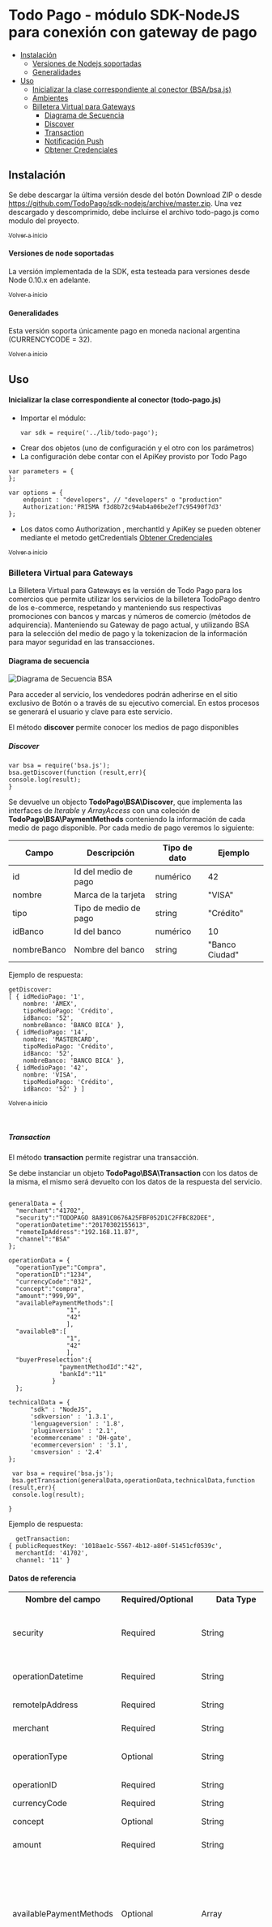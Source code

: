 <a name="inicio"></a>		
Todo Pago - módulo SDK-NodeJS para conexión con gateway de pago		
=======

+ [Instalación](#instalacion)
 	+ [Versiones de Nodejs soportadas](#versionesdenodesoportadas)
 	+ [Generalidades](#general)
+ [Uso](#uso)
    + [Inicializar la clase correspondiente al conector (BSA/bsa.js)](#initconector)
    + [Ambientes](#test)
    + [Billetera Virtual para Gateways](#bvg)
      + [Diagrama de Secuencia](#bvg-uml)
      + [Discover](#bvg-discover)
      + [Transaction](#bvg-transaction)
      + [Notificación Push](#bvg-push)
      + [Obtener Credenciales](#credenciales)


<a name="instalacion"></a>		
## Instalación
Se debe descargar la última versión desde del botón Download ZIP o desde https://github.com/TodoPago/sdk-nodejs/archive/master.zip.
Una vez descargado y descomprimido, debe incluirse el archivo todo-pago.js como modulo del proyecto.

[<sub>Volver a inicio</sub>](#inicio)

<a name="versionesdenodesoportadas"></a>		
#### Versiones de node soportadas
La versi&oacute;n implementada de la SDK, esta testeada para versiones desde Node 0.10.x en adelante.

[<sub>Volver a inicio</sub>](#inicio)

<a name="general"></a>
#### Generalidades
Esta versión soporta únicamente pago en moneda nacional argentina (CURRENCYCODE = 32).

[<sub>Volver a inicio</sub>](#inicio)

<a name="uso"></a>		
## Uso

<a name="initconector"></a>
#### Inicializar la clase correspondiente al conector (todo-pago.js)
- Importar el módulo:
   ```nodejs
   var sdk = require('../lib/todo-pago');
   ```
- Crear dos objetos (uno de configuración y el otro con los parámetros)
- La configuración debe contar con el ApiKey provisto por Todo Pago

```nodejs
var parameters = {
};

var options = {
	endpoint : "developers", // "developers" o "production"
	Authorization:'PRISMA f3d8b72c94ab4a06be2ef7c95490f7d3'
};
```
- Los datos como Authorization , merchantId y ApiKey se pueden obtener mediante el metodo getCredentials [Obtener Credenciales](#credenciales)


[<sub>Volver a inicio</sub>](#inicio)


<a name="BVP"></a>
### Billetera Virtual para Gateways

La Billetera Virtual para Gateways es la versión de Todo Pago para los comercios que permite utilizar los servicios de la billetera TodoPago dentro de los e-commerce, respetando y manteniendo sus respectivas promociones con bancos y marcas y números de comercio (métodos de adquirencia). Manteniendo su Gateway de pago actual, y utilizando BSA para la selección del medio de pago y la tokenizacion de la información para mayor seguridad en las transacciones.

<a name="bsa-uml"></a>
#### Diagrama de secuencia

![Diagrama de Secuencia BSA](http://www.plantuml.com/plantuml/png/ZL9BJiCm4Dtd5BDi5roW2oJw0I7ngMWlC3ZJOd0zaUq4XJknuWYz67Q-JY65bUNHlFVcpHiKZWqib2JjACdGE2baXjh1DPj3hj187fGNV20ZJehppTNWVuEEth5C4XHE5lxJAJGlN5nsJ323bP9xWWptQ42mhlXwQAlO0JpOTtZSXfMNT0YFcQzhif1MD0oJfRI22pBJdYYm1jnG-ubinjhZjcXUoQ654kQe1TiafG4srczzpE0-9-iC0f-CSDPgQ3v-wQvtLAVskTB5yHE156ISofG33dEVdFp0ccYoDQXje64z7N4P1iN_cRgZmkU8yH48Gm4JLIA3VJM0UIzrRob2H6s_xl1PAaME38voRqYH28l6DgzJqjxpaegSLE6JvJVIthZNu7BW83BVtAp7hVqTLcVezrr3Eo_jORVD8wTaoERAOHMKgXEErjwI_CpvLk_yS1ZX6pXCrhbzUM0dTsKJRoJznsMUdwOZYMirnpS0)

Para acceder al servicio, los vendedores podrán adherirse en el sitio exclusivo de Botón o a través de su ejecutivo comercial. En estos procesos se generará el usuario y clave para este servicio.

<a name="bsadiscover"></a>
El método **discover** permite conocer los medios de pago disponibles
##### Discover

 ```node
 var bsa = require('bsa.js');
 bsa.getDiscover(function (result,err){
 console.log(result);
 }
```

Se devuelve un objecto **TodoPago\BSA\Discover**, que implementa las interfaces de *Iterable* y *ArrayAccess* con una coleción de **TodoPago\BSA\PaymentMethods** conteniendo la información de cada medio de pago disponible.
Por cada medio de pago veremos lo siguiente:

Campo       | Descripción           | Tipo de dato | Ejemplo
------------|-----------------------|--------------|--------
id          | Id del medio de pago  | numérico     | 42
nombre      | Marca de la tarjeta   | string       | "VISA"
tipo        | Tipo de medio de pago | string       | "Crédito"
idBanco     | Id del banco          | numérico     | 10
nombreBanco | Nombre del banco      | string       | "Banco Ciudad"

Ejemplo de respuesta:

```
getDiscover:
[ { idMedioPago: '1',
    nombre: 'AMEX',
    tipoMedioPago: 'Crédito',
    idBanco: '52',
    nombreBanco: 'BANCO BICA' },
  { idMedioPago: '14',
    nombre: 'MASTERCARD',
    tipoMedioPago: 'Crédito',
    idBanco: '52',
    nombreBanco: 'BANCO BICA' },
  { idMedioPago: '42',
    nombre: 'VISA',
    tipoMedioPago: 'Crédito',
    idBanco: '52' } ]
```

[<sub>Volver a inicio</sub>](#inicio)

<br>

<a name="bsatransaction"></a>
##### Transaction
El método **transaction** permite registrar una transacción.

Se debe instanciar un objeto **TodoPago\BSA\Transaction** con los datos de la misma, el mismo será devuelto con los datos de la respuesta del servicio.

 ```node

 generalData = {
   "merchant":"41702",
   "security":"TODOPAGO 8A891C0676A25FBF052D1C2FFBC82DEE",
   "operationDatetime":"20170302155613",
   "remoteIpAddress":"192.168.11.87",
   "channel":"BSA"
 };

 operationData = {
   "operationType":"Compra",
   "operationID":"1234",
   "currencyCode":"032",
   "concept":"compra",
   "amount":"999,99",
   "availablePaymentMethods":[
                 "1",
                 "42"
                 ],
   "availableB":[
                 "1",
                 "42"
                 ],
   "buyerPreselection":{
               "paymentMethodId":"42",
               "bankId":"11"
             }
   };

 technicalData = {
       "sdk" : "NodeJS",
       'sdkversion' : '1.3.1',
       'lenguageversion' : '1.8',
       'pluginversion' : '2.1',
       'ecommercename' : 'DH-gate',
       'ecommerceversion' : '3.1',
       'cmsversion' : '2.4'
 };

  var bsa = require('bsa.js');
  bsa.getTransaction(generalData,operationData,technicalData,function (result,err){
  console.log(result);

}
```

Ejemplo de respuesta:

```
  getTransaction:
{ publicRequestKey: '1018ae1c-5567-4b12-a80f-51451cf0539c',
  merchantId: '41702',
  channel: '11' }

```



#### Datos de referencia

<table>
<tr><th>Nombre del campo</th><th>Required/Optional</th><th>Data Type</th><th>Comentarios</th></tr>
<tr><td>security</td><td>Required</td><td>String</td><td>Campo de autorización que deberá contener el valor del api key de la cuenta del vendedor (Merchant)</td></tr>
<tr><td>operationDatetime</td><td>Required</td><td>String</td><td>Fecha Hora de la invocación en Formato yyyyMMddHHmmssSSS</td></tr>
<tr><td>remoteIpAddress</td><td>Required</td><td>String</td><td>IP desde la cual se envía el requerimiento</td></tr>
<tr><td>merchant</td><td>Required</td><td>String</td><td>ID de cuenta del vendedor</td></tr>
<tr><td>operationType</td><td>Optional</td><td>String</td><td>Valor fijo definido para esta operatoria de integración</td></tr>
<tr><td>operationID</td><td>Required</td><td>String</td><td>ID de la operación en el eCommerce</td></tr>
<tr><td>currencyCode</td><td>Required</td><td>String</td><td>Valor fijo 32</td></tr>
<tr><td>concept</td><td>Optional</td><td>String</td><td>Especifica el concepto de la operación</td></tr>
<tr><td>amount</td><td>Required</td><td>String</td><td>Formato 999999999,99</td></tr>
<tr><td>availablePaymentMethods</td><td>Optional</td><td>Array</td><td>Array de Strings obtenidos desde el servicio de descubrimiento de medios de pago. Lista de ids de Medios de Pago habilitados para la transacción. Si no se envía están habilitados todos los Medios de Pago del usuario.</td></tr>
<tr><td>availableBanks</td><td>Optional</td><td>Array</td><td>Array de Strings obtenidos desde el servicio de descubrimiento de medios de pago. Lista de ids de Bancos habilitados para la transacción. Si no se envía están habilitados todos los bancos del usuario.</td></tr>
<tr><td>buyerPreselection</td><td>Optional</td><td>BuyerPreselection</td><td>Preselección de pago del usuario</td></tr>
<tr><td>sdk</td><td>Optional</td><td>String</td><td>Parámetro de versión de API</td></tr>
<tr><td>sdkversion</td><td>Optional</td><td>String</td><td>Parámetro de versión de API</td></tr>
<tr><td>lenguageversion</td><td>Optional</td><td>String</td><td>Parámetro de versión de API</td></tr>
<tr><td>pluginversion</td><td>Optional</td><td>String</td><td>Parámetro de versión de API</td></tr>
<tr><td>ecommercename</td><td>Optional</td><td>String</td><td>Parámetro de versión de API</td></tr>
<tr><td>ecommerceversion</td><td>Optional</td><td>String</td><td>Parámetro de versión de API</td></tr>
<tr><td>cmsversion</td><td>Optional</td><td>String</td><td>Parámetro de versión de API</td></tr>
</table>
<br>
<strong>BuyerPreselection</strong>
<br>
<table>
<tr><th>Nombre del campo</th><th>Data Type</th><th>Comentarios</th></tr>
<tr><td>paymentMethodId</td><td>String</td><td>Id del medio de pago seleccionado</td></tr>
<tr><td>bankId</td><td>String</td><td>Id del banco seleccionado</td></tr>
</table>

[<sub>Volver a inicio</sub>](#inicio)

<a name="bsapush"></a>
##### Notificación Push
El método **pushnotify** permite registrar la finalización de una transacción.

Se debe instanciar un objeto **TodoPago\BSA\PushNotify** con los datos de la misma, el mismo será devuelto con los datos de la respuesta del servicio.

 ```node

 		generalData = {
 			"merchant" : 41702,
 	    "security" : "TODOPAGO 8A891C0676A25FBF052D1C2FFBC82DEE",
 	    "operationName" : "Compra",
 	    "publicRequestKey" : "c748b257-6f35-425a-9802-9455118092ba",
 	    "remoteIpAddress" : "192.168.11.87"
 		};

 		operationData = {
 		    "resultCodeMedioPago" : -1,
 		    "resultCodeGateway" : -1,
 		    "idGateway" : 8,
 		    "resultMessage" : "APROBADA",
 		   	"operationDatetime":"20170302155613",
 		    "ticketNumber" : "1231122",
 		    "codigoAutorizacion" : "45007799",
 		    "currencyCode" : "032",
 		    "operationID" : "1234",
 		    "concept" : "compra",
 		    "amount" : "1.99",
 		    "facilitiesPayment" : "03"
 		};

 	tokenizationData = {
 		"publicTokenizationField":"sydguyt3e862t76ierh76487638rhkh7",
         "credentialMask":"4510XXXXX00001"
 	};
  var bsa = require('bsa.js');
  bsa.pushNotification(generalData,operationData,tokenizationData,function (result,err){
    console.log(result);
  });
```

Ejemplo de respuesta:

```
{ statusCode: '-1"',
  statusMessage: 'OK'}

```

#### Datos de referencia   

<table>
<tr><th>Nombre del campo</th><th>Required/Optional</th><th>Data Type</th><th>Comentarios</th></tr>
<tr><td>Security</td><td>Required</td><td>String</td><td>Authorization que deberá contener el valor del api key de la cuenta del vendedor (Merchant). Este dato viaja en el Header HTTP</td></tr>
<tr><td>Merchant</td><td>Required</td><td>String</td><td>ID de cuenta del comercio</td></tr>
<tr><td>RemoteIpAddress</td><td>Optional</td><td>String</td><td>IP desde la cual se envía el requerimiento</td></tr>
<tr><td>PublicRequestKey</td><td>Required</td><td>String</td><td>publicRequestKey de la transacción creada. Ejemplo: 710268a7-7688-c8bf-68c9-430107e6b9da</td></tr>
<tr><td>OperationName</td><td>Required</td><td>String</td><td>Valor que describe la operación a realizar, debe ser fijo entre los siguientes valores: “Compra”, “Devolucion” o “Anulacion”</td></tr>
<tr><td>ResultCodeMedioPago</td><td>Optional</td><td>String</td><td>Código de respuesta de la operación propocionado por el medio de pago</td></tr>
<tr><td>ResultCodeGateway</td><td>Optional</td><td>String</td><td>Código de respuesta de la operación propocionado por el gateway</td></tr>
<tr><td>idGateway</td><td>Optional</td><td>String</td><td>Id del Gateway que procesó el pago. Si envían el resultCodeGateway, es obligatorio que envíen este campo</td></tr>
<tr><td>ResultMessage</td><td>Optional</td><td>String</td><td>Detalle de respuesta de la operación.</td></tr>
<tr><td>OperationDatetime</td><td>Required</td><td>String</td><td>Fecha Hora de la operación en el comercio en Formato yyyyMMddHHmmssMMM</td></tr>
<tr><td>TicketNumber</td><td>Optional</td><td>String</td><td>Numero de ticket generado</td></tr>
<tr><td>CodigoAutorizacion</td><td>Optional</td><td>String</td><td>Codigo de autorización de la operación</td></tr>
<tr><td>CurrencyCode</td><td>Required</td><td>String</td><td>Valor fijo 32</td></tr>
<tr><td>OperationID</td><td>Required</td><td>String</td><td>ID de la operación en el eCommerce</td></tr>
<tr><td>Amount</td><td>Required</td><td>String</td><td>Formato 999999999,99</td></tr>
<tr><td>FacilitiesPayment</td><td>Required</td><td>String</td><td>Formato 99</td></tr>
<tr><td>Concept</td><td>Optional</td><td>String</td><td>Especifica el concepto de la operación dentro del ecommerce</td></tr>
<tr><td>PublicTokenizationField</td><td>Required</td><td>String</td><td></td></tr>
<tr><td>CredentialMask</td><td>Optional</td><td>String</td><td></td></tr>
</table>

[<sub>Volver a inicio</sub>](#inicio)

<a name="credenciales"></a>

#### Obtener Credenciales

- Los datos como Authorization , merchantId y ApiKey se pueden obtener mediante el metodo getCredentials del objeto User llamada desde el sdk.
- se debe pasar por parametro los datos de ingreso de todoPago (mail y password) en caso de no tener una cuenta podes registrarte en http://www.todopago.com.ar/registrate  y generar tus credenciales en herramientas -> comercios:integración

- un ejemplo esta en ejemplo/ejemplo.js
```
	var email = 'midirecciondemail@gmail.com';
	var pass = 'Password01';

	sdk.getCredentials(email, pass, options ,  function(result, err){
		console.log("-------------------***-------------------");
		console.log("getCredentials:");
		console.log(result);
		console.log('err: ');
		console.log(err);
		console.log("-------------------***-------------------");
	});


```

[<sub>Volver a inicio</sub>](#inicio)
